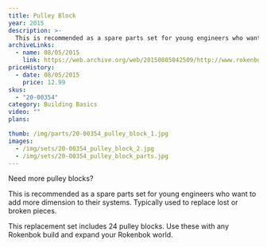 ```yaml
---
title: Pulley Block
year: 2015
description: >-
  This is recommended as a spare parts set for young engineers who want to add more dimension to their systems. Typically used to replace lost or broken pieces.
archiveLinks:
  - name: 08/05/2015
    link: https://web.archive.org/web/20150805042509/http://www.rokenbok.com:80/shop/spare-parts/pulley-block
priceHistory:
  - date: 08/05/2015
    price: 12.99
skus:
  - "20-00354"
category: Building Basics
video: ""
plans:

thumb: /img/parts/20-00354_pulley_block_1.jpg
images:
  - /img/sets/20-00354_pulley_block_2.jpg
  - /img/sets/20-00354_pulley_block_parts.jpg
---
```

Need more pulley blocks?

This is recommended as a spare parts set for young engineers who want to add more dimension to their systems. Typically used to replace lost or broken pieces.

This replacement set includes 24 pulley blocks. Use these with any Rokenbok build and expand your Rokenbok world.
